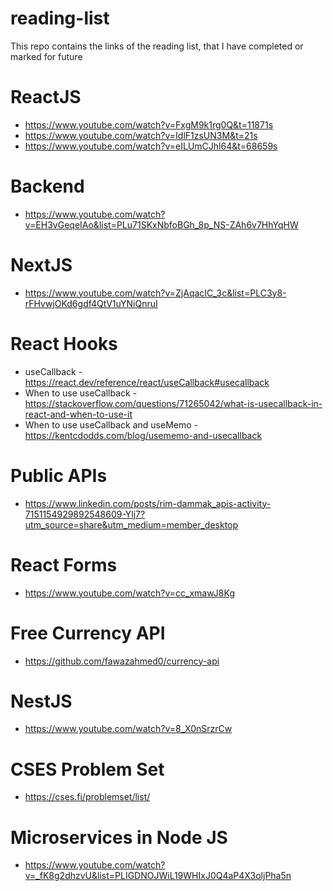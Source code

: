 # reading-list
This repo contains the links of the reading list, that I have completed or marked for future

# ReactJS
* https://www.youtube.com/watch?v=FxgM9k1rg0Q&t=11871s
* https://www.youtube.com/watch?v=IdlF1zsUN3M&t=21s
* https://www.youtube.com/watch?v=eILUmCJhl64&t=68659s

# Backend
* https://www.youtube.com/watch?v=EH3vGeqeIAo&list=PLu71SKxNbfoBGh_8p_NS-ZAh6v7HhYqHW

# NextJS
* https://www.youtube.com/watch?v=ZjAqacIC_3c&list=PLC3y8-rFHvwjOKd6gdf4QtV1uYNiQnruI

# React Hooks
* useCallback - https://react.dev/reference/react/useCallback#usecallback
* When to use useCallback - https://stackoverflow.com/questions/71265042/what-is-usecallback-in-react-and-when-to-use-it
* When to use useCallback and useMemo - https://kentcdodds.com/blog/usememo-and-usecallback

# Public APIs
* https://www.linkedin.com/posts/rim-dammak_apis-activity-7151154929892548609-Ylj7?utm_source=share&utm_medium=member_desktop

# React Forms
 * https://www.youtube.com/watch?v=cc_xmawJ8Kg

# Free Currency API
 * https://github.com/fawazahmed0/currency-api

# NestJS
 * https://www.youtube.com/watch?v=8_X0nSrzrCw

# CSES Problem Set
 * https://cses.fi/problemset/list/

# Microservices in Node JS
 * https://www.youtube.com/watch?v=_fK8g2dhzvU&list=PLIGDNOJWiL19WHIxJ0Q4aP4X3oljPha5n
